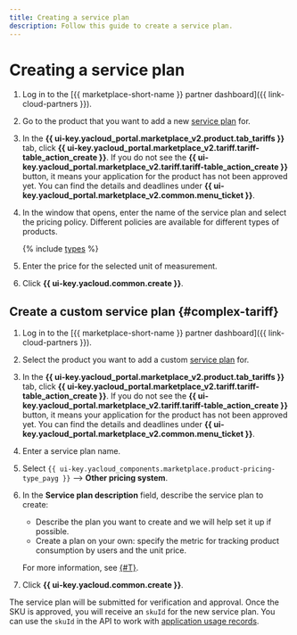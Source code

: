 ```yaml
---
title: Creating a service plan
description: Follow this guide to create a service plan.
---
```


# Creating a service plan

1. Log in to the [{{ marketplace-short-name }} partner dashboard]({{ link-cloud-partners }}).
1. Go to the product that you want to add a new [service plan](../concepts/tariff.md) for.
1. In the **{{ ui-key.yacloud_portal.marketplace_v2.product.tab_tariffs }}** tab, click **{{ ui-key.yacloud_portal.marketplace_v2.tariff.tariff-table_action_create }}**. If you do not see the **{{ ui-key.yacloud_portal.marketplace_v2.tariff.tariff-table_action_create }}** button, it means your application for the product has not been approved yet. You can find the details and deadlines under **{{ ui-key.yacloud_portal.marketplace_v2.common.menu_ticket }}**.
1. In the window that opens, enter the name of the service plan and select the pricing policy. Different policies are available for different types of products.

   {% include [types](../../_includes/marketplace/types-of-charge.md) %}

1. Enter the price for the selected unit of measurement.
1. Click **{{ ui-key.yacloud.common.create }}**.

## Create a custom service plan {#complex-tariff}

1. Log in to the [{{ marketplace-short-name }} partner dashboard]({{ link-cloud-partners }}).
1. Select the product you want to add a custom [service plan](../concepts/tariff.md) for.
1. In the **{{ ui-key.yacloud_portal.marketplace_v2.product.tab_tariffs }}** tab, click **{{ ui-key.yacloud_portal.marketplace_v2.tariff.tariff-table_action_create }}**. If you do not see the **{{ ui-key.yacloud_portal.marketplace_v2.tariff.tariff-table_action_create }}** button, it means your application for the product has not been approved yet. You can find the details and deadlines under **{{ ui-key.yacloud_portal.marketplace_v2.common.menu_ticket }}**.
1. Enter a service plan name.
1. Select `{{ ui-key.yacloud_components.marketplace.product-pricing-type_payg }}` ⟶ **Other pricing system**.
1. In the **Service plan description** field, describe the service plan to create:
    * Describe the plan you want to create and we will help set it up if possible.
    * Create a plan on your own: specify the metric for tracking product consumption by users and the unit price.

    For more information, see [{#T}](../concepts/api-usage.md).

1. Click **{{ ui-key.yacloud.common.create }}**.

The service plan will be submitted for verification and approval. Once the SKU is approved, you will receive an `skuId` for the new service plan. You can use the `skuId` in the API to work with [application usage records](../api-ref/).
